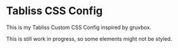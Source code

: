 # Tabliss CSS Config

This is my Tabliss Custom CSS Config inspired by gruvbox.

This is still work in progress, so some elements might not be styled.
